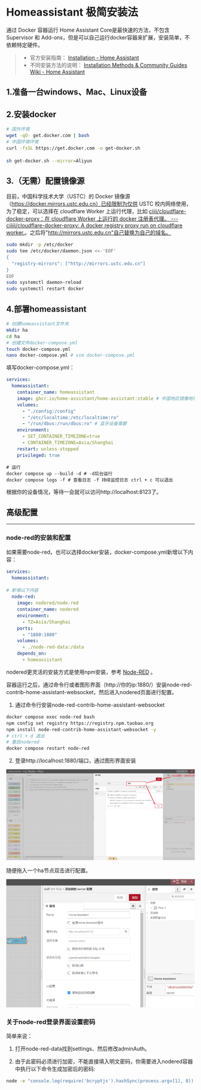 # Homeassistant 极简安装法
通过 Docker 容器运行 Home Assistant Core是最快速的方法，不包含 Supervisor 和 Add-ons，但是可以自己运行docker容器来扩展，安装简单，不依赖特定硬件。
> - 官方安装指南： [Installation - Home Assistant](https://www.home-assistant.io/installation/) 
> - 不同安装方法的说明： [Installation Methods & Community Guides Wiki - Home Assistant](https://www.home-assistant.io/blog/2020/05/26/installation-methods-and-community-guides-wiki/) 
## 1.准备一台windows、Mac、Linux设备

## 2.安装docker

```bash
# 国外环境
wget -qO- get.docker.com | bash
# 中国环境环境
curl -fsSL https://get.docker.com -o get-docker.sh

sh get-docker.sh --mirror=Aliyun
```

## 3.（无需）配置镜像源
目前，中国科学技术大学（USTC）的 Docker 镜像源（https://docker.mirrors.ustc.edu.cn）已经限制为仅供 USTC 校内网络使用，为了稳定，可以选择在 cloudflare Worker 上运行代理，比如 [ciiii/cloudflare-docker-proxy：在 cloudflare Worker 上运行的 docker 注册表代理。 --- ciiiii/cloudflare-docker-proxy: A docker registry proxy run on cloudflare worker.](https://github.com/ciiiii/cloudflare-docker-proxy)。之后将"http://mirrors.ustc.edu.cn"自己替换为自己的域名。

```bash
sudo mkdir -p /etc/docker
sudo tee /etc/docker/daemon.json <<-'EOF'
{
  "registry-mirrors": ["http://mirrors.ustc.edu.cn"]
}
EOF
sudo systemctl daemon-reload
sudo systemctl restart docker
```

## 4.部署homeassistant

```bash
# 创建homeassistant文件夹
mkdir ha 
cd ha
# 创建文件docker-compose.yml
touch docker-compose.yml
nano docker-compose.yml # vim docker-compose.yml
```

填写docker-compose.yml：

```yaml
services:
  homeassistant:
    container_name: homeassistant
    image: ghcr.io/home-assistant/home-assistant:stable # 中国地区镜像地址：ghcr.nju.edu.cn/home-assistant/home-assistant:stable或者用你自己的域名。
    volumes:
      - "./config:/config"
      - "/etc/localtime:/etc/localtime:ro"
      - "/run/dbus:/run/dbus:ro" # 蓝牙设备需要
    environment:
      - SET_CONTAINER_TIMEZONE=true
      - CONTAINER_TIMEZONE=Asia/Shanghai
    restart: unless-stopped
    privileged: true
```

```
# 运行
docker compose up --build -d # -d后台运行
docker compose logs -f # 查看日志 -f 持续监控日志 ctrl + c 可以退出
```

根据你的设备情况，等待一会就可以访问http://localhost:8123了。

## 高级配置 

---

### node-red的安装和配置

如果需要node-red，也可以选择docker安装，docker-compose.yml新增以下内容：

```yaml
services:
  homeassistant:

# 新增以下内容
  node-red:
    image: nodered/node-red
    container_name: nodered
    environment:
      - TZ=Asia/Shanghai
    ports:
      - "1880:1880"
    volumes:
      - ./node-red-data:/data
    depends_on:
      - homeassistant
```
nodered更灵活的安装方式是使用npm安装，参考 [Node-RED](https://nodered.org/#get-started) 。

容器运行之后，通过命令行或者图形界面（http://你的ip:1880/）安装node-red-contrib-home-assistant-websocket，然后进入nodered页面进行配置。

1. 通过命令行安装node-red-contrib-home-assistant-websocket

```bash
docker compose exec node-red bash
npm config set registry https://registry.npm.taobao.org 
npm install node-red-contrib-home-assistant-websocket -y
# ctrl + d 退出
# 重启nodered
docker compose restart node-red

```

2. 登录http://localhost:1880/端口，通过图形界面安装

![image-20230730165835211](assets/image-20230730165835211.png)

随便拖入一个ha节点双击进行配置。

![image-20230730170733567](assets/image-20230730170733567.png)

### 关于node-red登录界面设置密码

简单来说：

1. 打开node-red-data找到settings、然后修改adminAuth。

2. 由于此密码必须进行加密，不能直接填入明文密码，你需要进入nodered容器中执行以下命令生成加密后的密码:

```bash
node -e "console.log(require('bcryptjs').hashSync(process.argv[1], 8));" your-password-here
```

